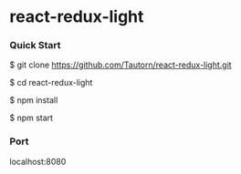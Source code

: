 # react-redux-light

### Quick Start


$ git clone https://github.com/Tautorn/react-redux-light.git

$ cd react-redux-light

$ npm install

$ npm start

### Port

localhost:8080


